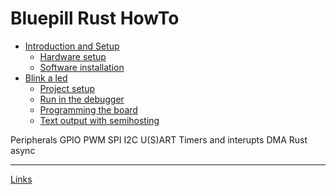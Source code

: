 # Bluepill Rust HowTo

- [Introduction and Setup](./introduction.md)
  - [Hardware setup](./setup_hardware.md)
  - [Software installation](./setup_software.md)
- [Blink a led](./blink.md)
  - [Project setup](./project_setup.md)
  - [Run in the debugger](./debugging.md)
  - [Programming the board](./programming.md)
  - [Text output with semihosting](./semihosting.md)

Peripherals
  GPIO
  PWM
  SPI
  I2C
  U(S)ART
Timers and interupts
DMA
Rust async

-----------

[Links](./links.md)
